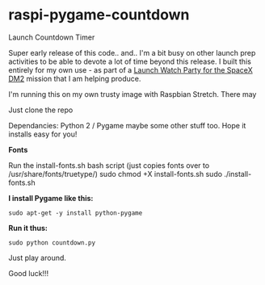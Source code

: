 # raspi-pygame-countdown
Launch Countdown Timer

Super early release of this code.. and.. I'm a bit busy on other launch prep activities to be able to devote a lot of time beyond this release.  I built this entirely for my own use - as part of a [Launch Watch Party for the SpaceX DM2](https://www.spaceforhumanity.org/demo-2-launch-party) mission that I am helping produce.  


I'm running this on my own trusty image with Raspbian Stretch.  There may

Just clone the repo

Dependancies:  Python 2 / Pygame maybe some other stuff too.  Hope it installs easy for you! 

**Fonts**

Run the install-fonts.sh bash script (just copies fonts over to /usr/share/fonts/truetype/)
    sudo chmod +X install-fonts.sh
    sudo ./install-fonts.sh

**I install Pygame like this:**

    sudo apt-get -y install python-pygame

**Run it thus:**

    sudo python countdown.py

Just play around.  

Good luck!!!



